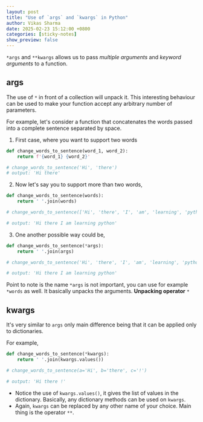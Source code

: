 ```yaml
---
layout: post  
title: "Use of `args` and `kwargs` in Python"  
author: Vikas Sharma  
date: 2025-02-23 15:12:00 +0800  
categories: [sticky-notes]  
show_preview: false  
---
```


`*args` and `**kwargs` allows us to pass *multiple arguments* and *keyword arguments* to a function.

## args
The use of `*` in front of a collection will unpack it. This interesting behaviour can be used to make your function accept any arbitrary number of parameters.

For example, let's consider a function that concatenates the words passed into a complete sentence separated by space.

1. First case, where you want to support two words

```python
def change_words_to_sentence(word_1, word_2):
    return f'{word_1} {word_2}'

# change_words_to_sentence('Hi', 'there')
# output: 'Hi there'
```

2. Now let's say you to support more than two words,

```python
def change_words_to_sentence(words):
    return ' '.join(words)

# change_words_to_sentence(['Hi', 'there', 'I', 'am', 'learning', 'python'])

# output: 'Hi there I am learning python'
```

3. One another possible way could be,

```python
def change_words_to_sentence(*args):
    return ' '.join(args)

# change_words_to_sentence('Hi', 'there', 'I', 'am', 'learning', 'python')

# output: 'Hi there I am learning python'
```

Point to note is the name `*args` is not important, you can use for example `*words` as well. It basically unpacks the arguments. **Unpacking operator** `*`

## kwargs
It's very similar to `args` only main difference being that it can be applied only to dictionaries.

For example,

```python
def change_words_to_sentence(*kwargs):
    return ' '.join(kwargs.values())

# change_words_to_sentence(a='Hi', b='there', c='!')

# output: 'Hi there !'
```

- Notice the use of `kwargs.values()`, it gives the list of values in the dictionary. Basically, any dictionary methods can be used on `kwargs`.
- Again, `kwargs` can be replaced by any other name of your choice. Main thing is the operator `**`.

